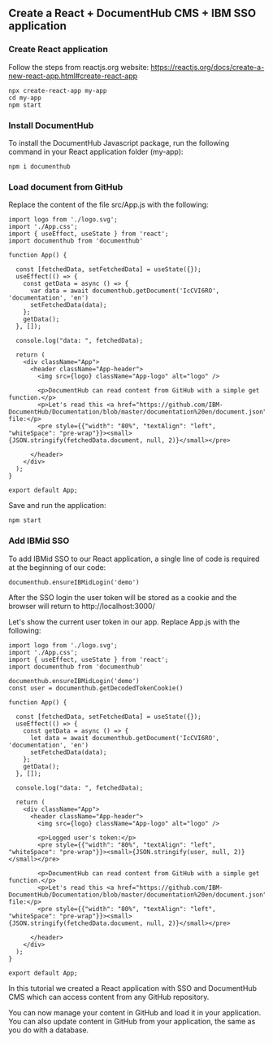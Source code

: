 ## Create a React + DocumentHub CMS + IBM SSO application


### Create React application

Follow the steps from reactjs.org website: https://reactjs.org/docs/create-a-new-react-app.html#create-react-app

```
npx create-react-app my-app
cd my-app
npm start
```


### Install DocumentHub

To install the DocumentHub Javascript package, run the following command in your React application folder (my-app):

```
npm i documenthub
```


### Load document from GitHub

Replace the content of the file src/App.js with the following:

```
import logo from './logo.svg';
import './App.css';
import { useEffect, useState } from 'react';
import documenthub from 'documenthub'

function App() {

  const [fetchedData, setFetchedData] = useState({});
  useEffect(() => {
    const getData = async () => {
      var data = await documenthub.getDocument('IcCVI6RO', 'documentation', 'en')
      setFetchedData(data);
    };
    getData();
  }, []);

  console.log("data: ", fetchedData);

  return (
    <div className="App">
      <header className="App-header">
        <img src={logo} className="App-logo" alt="logo" />
								
        <p>DocumentHub can read content from GitHub with a simple get function.</p>
        <p>Let's read this <a href="https://github.com/IBM-DocumentHub/Documentation/blob/master/documentation%20en/document.json">document.json</a> file:</p>
        <pre style={{"width": "80%", "textAlign": "left", "whiteSpace": "pre-wrap"}}><small>{JSON.stringify(fetchedData.document, null, 2)}</small></pre>
				
      </header>
    </div>
  );
}

export default App;

```

Save and run the application:

```
npm start
```


### Add IBMid SSO

To add IBMid SSO to our React application, a single line of code is required at the beginning of our code:

```
documenthub.ensureIBMidLogin('demo')
```

After the SSO login the user token will be stored as a cookie and the browser will return to http://localhost:3000/

Let's show the current user token in our app. Replace App.js with the following:

```
import logo from './logo.svg';
import './App.css';
import { useEffect, useState } from 'react';
import documenthub from 'documenthub'

documenthub.ensureIBMidLogin('demo')
const user = documenthub.getDecodedTokenCookie()

function App() {

  const [fetchedData, setFetchedData] = useState({});
  useEffect(() => {
    const getData = async () => {
      let data = await documenthub.getDocument('IcCVI6RO', 'documentation', 'en')
      setFetchedData(data);
    };
    getData();
  }, []);

  console.log("data: ", fetchedData);

  return (
    <div className="App">
      <header className="App-header">
        <img src={logo} className="App-logo" alt="logo" />

        <p>Logged user's token:</p>
        <pre style={{"width": "80%", "textAlign": "left", "whiteSpace": "pre-wrap"}}><small>{JSON.stringify(user, null, 2)}</small></pre>

        <p>DocumentHub can read content from GitHub with a simple get function.</p>
        <p>Let's read this <a href="https://github.com/IBM-DocumentHub/Documentation/blob/master/documentation%20en/document.json">document.json</a> file:</p>
        <pre style={{"width": "80%", "textAlign": "left", "whiteSpace": "pre-wrap"}}><small>{JSON.stringify(fetchedData.document, null, 2)}</small></pre>

      </header>
    </div>
  );
}

export default App;
```

In this tutorial we created a React application with SSO and DocumentHub CMS which can access content from any GitHub repository.

You can now manage your content in GitHub and load it in your application. You can also update content in GitHub from your application, the same as you do with a database.

